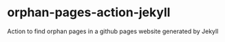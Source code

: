 # orphan-pages-action-jekyll
Action to find orphan pages in a github pages website generated by Jekyll
